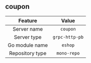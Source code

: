 ## coupon

| Feature             | Value          |
| :----------------: | :-----------: |
| Server name      |  `coupon`   |
| Server type        |  `grpc-http-pb`   |
| Go module name |  `eshop`  |
| Repository type   |  `mono-repo`  |

